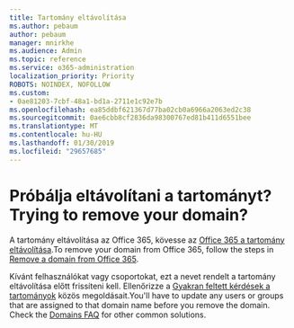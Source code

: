 ```yaml
---
title: Tartomány eltávolítása
ms.author: pebaum
author: pebaum
manager: mnirkhe
ms.audience: Admin
ms.topic: reference
ms.service: o365-administration
localization_priority: Priority
ROBOTS: NOINDEX, NOFOLLOW
ms.custom:
- 0ae81203-7cbf-48a1-bd1a-2711e1c92e7b
ms.openlocfilehash: ea85ddbf621367d77ba02cb0a6966a2063ed2c38
ms.sourcegitcommit: 0ae6cbb8cf2836da98300767ed81b411d6551bee
ms.translationtype: MT
ms.contentlocale: hu-HU
ms.lasthandoff: 01/30/2019
ms.locfileid: "29657685"
---
```

# <a name="trying-to-remove-your-domain"></a><span data-ttu-id="ba299-102">Próbálja eltávolítani a tartományt?</span><span class="sxs-lookup"><span data-stu-id="ba299-102">Trying to remove your domain?</span></span>

<span data-ttu-id="ba299-103">A tartomány eltávolítása az Office 365, kövesse az [Office 365 a tartomány eltávolítása](https://support.office.com/article/https://support.office.com/article/Remove-a-domain-from-Office-365-f09696b2-8c29-4588-a08b-b333da19810c.aspx).</span><span class="sxs-lookup"><span data-stu-id="ba299-103">To remove your domain from Office 365, follow the steps in [Remove a domain from Office 365](https://support.office.com/article/https://support.office.com/article/Remove-a-domain-from-Office-365-f09696b2-8c29-4588-a08b-b333da19810c.aspx).</span></span>
  
<span data-ttu-id="ba299-p101">Kívánt felhasználókat vagy csoportokat, ezt a nevet rendelt a tartomány eltávolítása előtt frissíteni kell. Ellenőrizze a [Gyakran feltett kérdések a tartományok](https://support.office.com/article/https://support.office.com/article/Domains-FAQ-1272bad0-4bd4-4796-8005-67d6fb3afc5a.aspx) közös megoldásait.</span><span class="sxs-lookup"><span data-stu-id="ba299-p101">You'll have to update any users or groups that are assigned to that domain name before you remove the domain. Check the [Domains FAQ](https://support.office.com/article/https://support.office.com/article/Domains-FAQ-1272bad0-4bd4-4796-8005-67d6fb3afc5a.aspx) for other common solutions.</span></span> 
  
